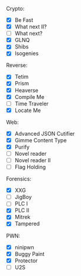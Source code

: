 Crypto:
- [x] Be Fast 
- [x] What next II? 
- [ ] What next? 
- [x] GLNQ 
- [x] Shibs 
- [x] Isogenies 

Reverse:
- [x] Tetim 
- [x] Prism 
- [x] Heaverse 
- [x] Compile Me 
- [ ] Time Traveler
- [x] Locate Me 

Web:
- [x] Advanced JSON Cutifier
- [x] Gimme Content Type
- [x] Purify
- [ ] Novel reader
- [ ] Novel reader II
- [ ] Flag Holding

Forensics:
- [x] XXG
- [ ] JigBoy
- [ ] PLC I
- [x] PLC II
- [x] Mitrek
- [x] Tampered

PWN:
- [x] ninipwn
- [x] Buggy Paint
- [x] Protector
- [ ] U2S
